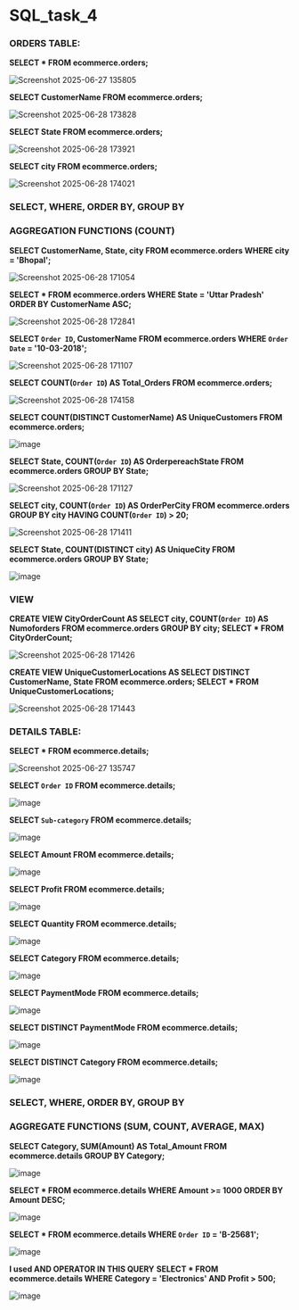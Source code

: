 # SQL_task_4
### ORDERS TABLE:

**SELECT 
    *
FROM
    ecommerce.orders;**
    
![Screenshot 2025-06-27 135805](https://github.com/user-attachments/assets/ebf72669-ff12-46c0-a008-259cb9231425)

**SELECT 
    CustomerName
FROM
    ecommerce.orders;**

![Screenshot 2025-06-28 173828](https://github.com/user-attachments/assets/b2761a26-ba69-4905-a765-b269aeb9059a)

**SELECT 
    State
FROM
    ecommerce.orders;**

![Screenshot 2025-06-28 173921](https://github.com/user-attachments/assets/62d35e19-1b67-4dd5-b7da-c22db9e035df)

**SELECT 
    city
FROM
    ecommerce.orders;**

![Screenshot 2025-06-28 174021](https://github.com/user-attachments/assets/23c39ed6-6454-469d-9c12-c569e30b5eb0)


### SELECT, WHERE, ORDER BY, GROUP BY
### **AGGREGATION FUNCTIONS (COUNT)**

**SELECT 
    CustomerName, State, city
FROM
    ecommerce.orders
    WHERE
    city = 'Bhopal';**

![Screenshot 2025-06-28 171054](https://github.com/user-attachments/assets/e3f1998e-267d-423a-b691-2230ecbae4a9)

**SELECT 
    *
FROM
    ecommerce.orders
WHERE
    State = 'Uttar Pradesh'
    ORDER BY CustomerName ASC;**

![Screenshot 2025-06-28 172841](https://github.com/user-attachments/assets/ca477800-8932-4dc0-9653-98098cc84eb6)

**SELECT 
    `Order ID`, CustomerName
FROM
    ecommerce.orders
WHERE
    `Order Date` = '10-03-2018';**

![Screenshot 2025-06-28 171107](https://github.com/user-attachments/assets/4170ff07-179a-41a1-9148-2f777c2f695a)

**SELECT 
    COUNT(`Order ID`) AS Total_Orders
FROM
    ecommerce.orders;**

![Screenshot 2025-06-28 174158](https://github.com/user-attachments/assets/7e9d6461-402c-4691-9164-d15a95fc7d19)

**SELECT 
    COUNT(DISTINCT CustomerName) AS UniqueCustomers
FROM
    ecommerce.orders;**

![image](https://github.com/user-attachments/assets/50713d51-e1be-4db8-849f-23644caca5dc)



**SELECT 
    State, COUNT(`Order ID`) AS OrderpereachState
FROM
    ecommerce.orders
GROUP BY State;**

![Screenshot 2025-06-28 171127](https://github.com/user-attachments/assets/48b073d8-572b-4314-b0aa-0369ebd00315)

**SELECT 
    city, COUNT(`Order ID`) AS OrderPerCity
FROM
    ecommerce.orders
GROUP BY city
HAVING COUNT(`Order ID`) > 20;**

![Screenshot 2025-06-28 171411](https://github.com/user-attachments/assets/6e0e32f1-7327-45dc-b1e8-27ccdf693efc)

**SELECT 
    State, COUNT(DISTINCT city) AS UniqueCity
FROM
    ecommerce.orders
    GROUP BY State;**

![image](https://github.com/user-attachments/assets/e7695937-2aa5-48bc-aa35-2a5610ff6bf0)



### VIEW

**CREATE VIEW CityOrderCount AS
    SELECT 
        city, COUNT(`Order ID`) AS Numoforders
    FROM
        ecommerce.orders
    GROUP BY city;
SELECT 
    *
FROM
    CityOrderCount;**

![Screenshot 2025-06-28 171426](https://github.com/user-attachments/assets/1166586a-be0f-4484-9562-bf1cd96bae7b)

**CREATE VIEW UniqueCustomerLocations AS
    SELECT DISTINCT
        CustomerName, State
    FROM
        ecommerce.orders;
SELECT 
    *
FROM
    UniqueCustomerLocations;**

![Screenshot 2025-06-28 171443](https://github.com/user-attachments/assets/44d96860-2cd7-478c-96b4-75f478686056)

### DETAILS TABLE:
**SELECT 
    *
FROM
    ecommerce.details;**

![Screenshot 2025-06-27 135747](https://github.com/user-attachments/assets/a0503295-8a87-4f47-a288-c1a152fad5fe)

**SELECT 
    `Order ID`
FROM
    ecommerce.details;**

![image](https://github.com/user-attachments/assets/1bd9f470-4bc8-435a-abba-055507a51681)

**SELECT 
    `Sub-category`
FROM
    ecommerce.details;**

![image](https://github.com/user-attachments/assets/12f3be3b-0a63-49b7-a825-81129640a6c0)

**SELECT 
    Amount
FROM
    ecommerce.details;**

![image](https://github.com/user-attachments/assets/abaaa058-1b7e-4eae-8742-8612613ca93e)

**SELECT 
    Profit
FROM
    ecommerce.details;**

![image](https://github.com/user-attachments/assets/058f4bd2-0b4b-45fd-b37e-f283219e6390)

**SELECT 
    Quantity
FROM
    ecommerce.details;**

![image](https://github.com/user-attachments/assets/3d13ff86-4a38-40aa-b692-70acdb9eb491)

**SELECT 
    Category
FROM
    ecommerce.details;**

![image](https://github.com/user-attachments/assets/56b65a82-cdce-4a1c-8e17-84dc54529e48)

**SELECT 
    PaymentMode
FROM
    ecommerce.details;**

![image](https://github.com/user-attachments/assets/64f93e40-c509-417b-b11d-094158d80494)

**SELECT DISTINCT
    PaymentMode
FROM
    ecommerce.details;**

![image](https://github.com/user-attachments/assets/a0f9e856-52b0-478c-ab63-4cbcbc22745c)

**SELECT DISTINCT
    Category
FROM
    ecommerce.details;**

![image](https://github.com/user-attachments/assets/ba481804-bdbf-4d8a-aad1-b7db443c9a97)

### SELECT, WHERE, ORDER BY, GROUP BY
### **AGGREGATE FUNCTIONS (SUM, COUNT, AVERAGE, MAX)**

**SELECT 
    Category, SUM(Amount) AS Total_Amount
FROM
    ecommerce.details
GROUP BY Category;**

![image](https://github.com/user-attachments/assets/9f21df60-27cf-4df3-a0db-ba47f57f1c54)

**SELECT 
    *
FROM
    ecommerce.details
WHERE
    Amount >= 1000
ORDER BY Amount DESC;**

![image](https://github.com/user-attachments/assets/756c8bdc-6f72-474c-8ee0-072492c6b229)

**SELECT 
    *
FROM
    ecommerce.details
WHERE
    `Order ID` = 'B-25681';**

![image](https://github.com/user-attachments/assets/190e891d-b239-428b-97a1-e566077fc721)

**I used AND OPERATOR IN THIS QUERY**
**SELECT 
    *
FROM
    ecommerce.details
WHERE
    Category = 'Electronics'
        AND Profit > 500;**

![image](https://github.com/user-attachments/assets/c511b3d5-7b84-4e17-92c6-1aae61dba8e4)
























    
